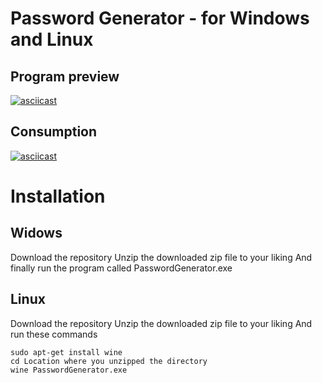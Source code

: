 # Password Generator - for Windows and Linux
## Program preview
[![asciicast](https://i.ibb.co/cb80vx3/Photo-1.png)](https://ibb.co/TK06Tr2)
## Consumption
[![asciicast](https://i.ibb.co/BKFvRHw/Photo-2.png)](https://ibb.co/M5QKLy9)
# Installation
## Widows
Download the repository
Unzip the downloaded zip file to your liking
And finally run the program called PasswordGenerator.exe
## Linux
Download the repository
Unzip the downloaded zip file to your liking
And run these commands
```
sudo apt-get install wine
cd Location where you unzipped the directory
wine PasswordGenerator.exe
```
